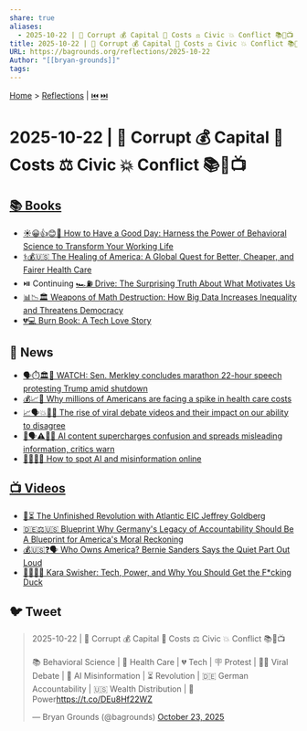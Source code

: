 ```yaml
---
share: true
aliases:
  - 2025-10-22 | 👹 Corrupt 💰 Capital 💸 Costs ⚖️ Civic 💥 Conflict 📚📰📺
title: 2025-10-22 | 👹 Corrupt 💰 Capital 💸 Costs ⚖️ Civic 💥 Conflict 📚📰📺
URL: https://bagrounds.org/reflections/2025-10-22
Author: "[[bryan-grounds]]"
tags:
---
```

[Home](../index.md) > [Reflections](./index.md) | [⏮️](./2025-10-21.md) [⏭️](./2025-10-23.md)  
# 2025-10-22 | 👹 Corrupt 💰 Capital 💸 Costs ⚖️ Civic 💥 Conflict 📚📰📺  
## [📚 Books](../books/index.md)  
- [☀️😀👍😊🌻 How to Have a Good Day: Harness the Power of Behavioral Science to Transform Your Working Life](../books/how-to-have-a-good-day.md)  
- [⚕️💰🇺🇸 The Healing of America: A Global Quest for Better, Cheaper, and Fairer Health Care](../books/the-healing-of-america-a-global-quest-for-better-cheaper-and-fairer-health-care.md)  
- ⏯️ Continuing [🏎️⛽ Drive: The Surprising Truth About What Motivates Us](../books/drive-the-surprising-truth-about-what-motivates-us.md)  
- [📊📉🏛️ Weapons of Math Destruction: How Big Data Increases Inequality and Threatens Democracy](../books/weapons-of-math-destruction-how-big-data-increases-inequality-and-threatens-democracy.md)  
- [💔💻 Burn Book: A Tech Love Story](../books/burn-book-a-tech-love-story.md)  
  
## 📰 News  
- [🗣️⏱️🏛️🛑 WATCH: Sen. Merkley concludes marathon 22-hour speech protesting Trump amid shutdown](../videos/watch-sen-merkley-concludes-marathon-22-hour-speech-protesting-trump-amid-shutdown.md)  
- [💰📈🤕 Why millions of Americans are facing a spike in health care costs](../videos/why-millions-of-americans-are-facing-a-spike-in-health-care-costs.md)  
- [📈🗣️💥😵‍💫 The rise of viral debate videos and their impact on our ability to disagree](../videos/the-rise-of-viral-debate-videos-and-their-impact-on-our-ability-to-disagree.md)  
- [🤖🗣️⚠️😵‍💫 AI content supercharges confusion and spreads misleading information, critics warn](../videos/ai-content-supercharges-confusion-and-spreads-misleading-information-critics-warn.md)  
- [🤖👀❌📰 How to spot AI and misinformation online](../videos/how-to-spot-ai-and-misinformation-online.md)  
  
## [📺 Videos](../videos/index.md)  
- [🚧⏳ The Unfinished Revolution with Atlantic EIC Jeffrey Goldberg](../videos/the-unfinished-revolution-with-atlantic-eic-jeffrey-goldberg.md)  
- [🇩🇪⚖️🇺🇸 Blueprint Why Germany's Legacy of Accountability Should Be A Blueprint for America's Moral Reckoning](../videos/why-germanys-legacy-of-accountability-should-be-a-blueprint-for-americas-moral-reckoning.md)  
- [💰🇺🇸❓🗣️ Who Owns America? Bernie Sanders Says the Quiet Part Out Loud](../videos/who-owns-america-bernie-sanders-says-the-quiet-part-out-loud.md)  
- [👩‍💻👑🦆 Kara Swisher: Tech, Power, and Why You Should Get the F*cking Duck](../videos/kara-swisher-tech-power-and-why-you-should-get-the-fcking-duck.md)  
  
## 🐦 Tweet  
<blockquote class="twitter-tweet" data-theme="dark"><p lang="en" dir="ltr">2025-10-22 | 👹 Corrupt 💰 Capital 💸 Costs ⚖️ Civic 💥 Conflict 📚📰📺<br><br>📚 Behavioral Science | 🏥 Health Care | 💔 Tech | 🪧 Protest | 😵‍💫 Viral Debate | 🤖 AI Misinformation | ⏳ Revolution | 🇩🇪 German Accountability | 🇺🇸 Wealth Distribution | 👑 Power<a href="https://t.co/DEu8Hf22WZ">https://t.co/DEu8Hf22WZ</a></p>&mdash; Bryan Grounds (@bagrounds) <a href="https://twitter.com/bagrounds/status/1981499018426364379?ref_src=twsrc%5Etfw">October 23, 2025</a></blockquote> <script async src="https://platform.twitter.com/widgets.js" charset="utf-8"></script>
